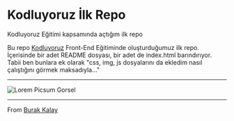 # Kodluyoruz İlk Repo
Kodluyoruz Eğitimi kapsamında açtığım ilk repo

Bu repo [Kodluyoruz](https://kodluyoruz.org) Front-End Eğitiminde oluşturduğumuz ilk repo. İçerisinde bir adet README dosyası, bir adet de index.html barındırıyor.
Tabii ben bunlara ek olarak "css, img, js dosyalarını da ekledim nasıl çalıştığını görmek maksadıyla..."
***
![Lorem Picsum Gorsel](https://picsum.photos/200/300)
***
From [Burak Kalay](https://github.com/burakkalay/kodluyoruzilkrepo)